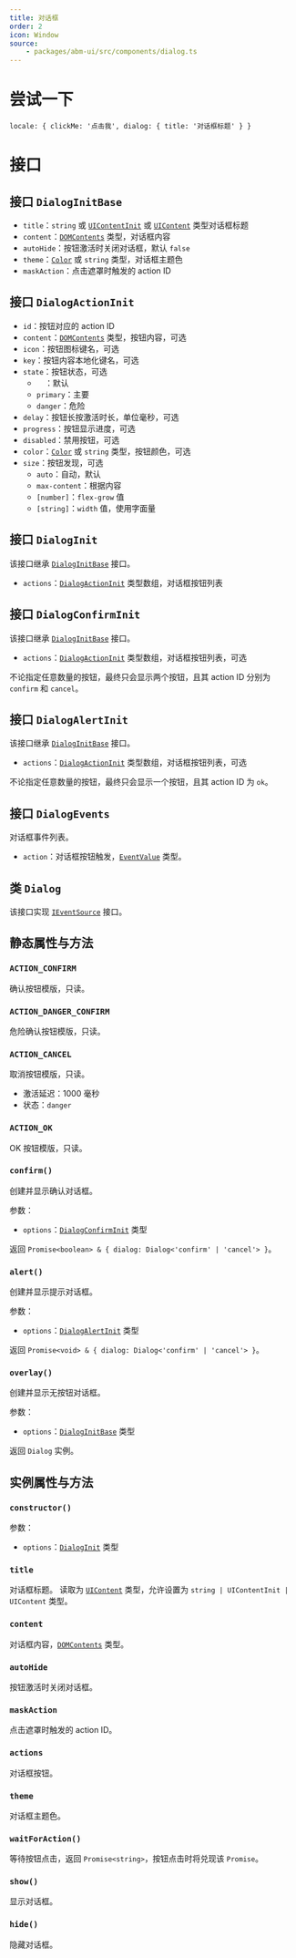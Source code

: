 ```yaml
---
title: 对话框
order: 2
icon: Window
source:
	- packages/abm-ui/src/components/dialog.ts
---
```


# 尝试一下
```demo components/dialog
locale: { clickMe: '点击我', dialog: { title: '对话框标题' } }
```

# 接口

## 接口 `DialogInitBase`
- `title`：`string` 或 [`UIContentInit`](/@/components/content#接口-uicontentinit) 或 [`UIContent`](/@/components/content#类-uicontent) 类型对话框标题
- `content`：[`DOMContents`](/@/utils/dom#类型-domcontents) 类型，对话框内容
- `autoHide`：按钮激活时关闭对话框，默认 `false`
- `theme`：[`Color`](/@/utils/color#类-color) 或 `string` 类型，对话框主题色
- `maskAction`：点击遮罩时触发的 action ID

## 接口 `DialogActionInit`
- `id`：按钮对应的 action ID
- `content`：[`DOMContents`](/@/utils/dom#类型-domcontents) 类型，按钮内容，可选
- `icon`：按钮图标键名，可选
- `key`：按钮内容本地化键名，可选
- `state`：按钮状态，可选
  - `  `：默认
  - `primary`：主要
  - `danger`：危险
- `delay`：按钮长按激活时长，单位毫秒，可选
- `progress`：按钮显示进度，可选
- `disabled`：禁用按钮，可选
- `color`：[`Color`](/@/utils/color#类-color) 或 `string` 类型，按钮颜色，可选
- `size`：按钮发现，可选
  - `auto`：自动，默认
  - `max-content`：根据内容
  - `[number]`：`flex-grow` 值
  - `[string]`：`width` 值，使用字面量

## 接口 `DialogInit`
该接口继承 [`DialogInitBase`](#接口-dialoginitbase) 接口。

- `actions`：[`DialogActionInit`](#接口-dialogactioninit) 类型数组，对话框按钮列表

## 接口 `DialogConfirmInit`
该接口继承 [`DialogInitBase`](#接口-dialoginitbase) 接口。

- `actions`：[`DialogActionInit`](#接口-dialogactioninit) 类型数组，对话框按钮列表，可选

不论指定任意数量的按钮，最终只会显示两个按钮，且其 action ID 分别为 `confirm` 和 `cancel`。

## 接口 `DialogAlertInit`
该接口继承 [`DialogInitBase`](#接口-dialoginitbase) 接口。

- `actions`：[`DialogActionInit`](#接口-dialogactioninit) 类型数组，对话框按钮列表，可选

不论指定任意数量的按钮，最终只会显示一个按钮，且其 action ID 为 `ok`。

## 接口 `DialogEvents`
对话框事件列表。

- `action`：对话框按钮触发，[`EventValue`](/@/utils/events#类-eventvalue) 类型。

## 类 `Dialog`
该接口实现 [`IEventSource`](/@/utils/events#接口-ieventsource) 接口。

## 静态属性与方法

### `ACTION_CONFIRM`
确认按钮模版，只读。

### `ACTION_DANGER_CONFIRM`
危险确认按钮模版，只读。

### `ACTION_CANCEL`
取消按钮模版，只读。

- 激活延迟：1000 毫秒
- 状态：`danger`

### `ACTION_OK`
OK 按钮模版，只读。

### `confirm()`
创建并显示确认对话框。

参数：
- `options`：[`DialogConfirmInit`](#接口-dialogconfirminit) 类型

返回 `Promise<boolean> & { dialog: Dialog<'confirm' | 'cancel'> }`。

### `alert()`
创建并显示提示对话框。

参数：
- `options`：[`DialogAlertInit`](#接口-dialogalertinit) 类型

返回 `Promise<void> & { dialog: Dialog<'confirm' | 'cancel'> }`。

### `overlay()`
创建并显示无按钮对话框。

参数：
- `options`：[`DialogInitBase`](#接口-dialoginitbase) 类型

返回 `Dialog` 实例。

## 实例属性与方法

### `constructor()`
参数：
- `options`：[`DialogInit`](#接口-dialoginit) 类型

### `title`
对话框标题。
读取为 [`UIContent`](/@/components/content#类-uicontent) 类型，允许设置为 `string | UIContentInit | UIContent` 类型。

### `content`
对话框内容，[`DOMContents`](/@/utils/dom#类型-domcontents) 类型。

### `autoHide`
按钮激活时关闭对话框。

### `maskAction`
点击遮罩时触发的 action ID。

### `actions`
对话框按钮。

### `theme`
对话框主题色。

### `waitForAction()`
等待按钮点击，返回 `Promise<string>`，按钮点击时将兑现该 `Promise`。

### `show()`
显示对话框。

### `hide()`
隐藏对话框。
